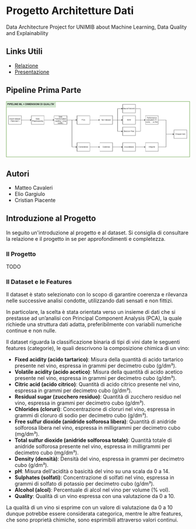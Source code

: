 # Progetto Architetture Dati
Data Architecture Project for UNIMIB about Machine Learning, Data Quality and Explainability

## Links Utili

- [Relazione](https://docs.google.com/document/d/1IV3Gf9V8NhbtCMpwyom5nab6pTW0wrw2B98vvv_Iris/edit?usp=sharing)
- [Presentazione](https://unimibit-my.sharepoint.com/personal/e_gargiulo4_campus_unimib_it/_layouts/15/guestaccess.aspx?share=EbSK9e_OlwtKjOP11F5rqQgBEpbfzfVZu8obZHoFk96ZXg&e=91mqyd)

## Pipeline Prima Parte


<p align="center">
  <img src="imgs/Prima_pipeline_architetture_dati.png">
</p>

## Autori

- Matteo Cavaleri
- Elio Gargiulo
- Cristian Piacente


## Introduzione al Progetto

In seguito un'introduzione al progetto e al dataset. Si consiglia di consultare la relazione e il progetto in se per approfondimenti e completezza.

### Il Progetto

TODO

### Il Dataset e le Features

Il dataset è stato selezionato con lo scopo di garantire coerenza e rilevanza nelle
successive analisi condotte, utilizzando dati sensati e non fittizi.

In particolare, la scelta è stata orientata verso un insieme di dati che si prestasse ad
un’analisi con Principal Component Analysis (PCA), la quale richiede una struttura
dati adatta, preferibilmente con variabili numeriche continue e non nulle.

Il dataset riguarda la classificazione binaria di tipi di
vini date le seguenti features (categorie), le quali descrivono la composizione chimica
di un vino:
- __Fixed acidity (acido tartarico)__: Misura della quantità di acido tartarico presente
nel vino, espressa in grammi per decimetro cubo (g/dm³).
- __Volatile acidity (acido acetico)__: Misura della quantità di acido acetico presente
nel vino, espressa in grammi per decimetro cubo (g/dm³).
- __Citric acid (acido citrico)__: Quantità di acido citrico presente nel vino, espressa
in grammi per decimetro cubo (g/dm³).
- __Residual sugar (zucchero residuo)__: Quantità di zucchero residuo nel vino,
espressa in grammi per decimetro cubo (g/dm³).
- __Chlorides (cloruri)__: Concentrazione di cloruri nel vino, espressa in grammi di
cloruro di sodio per decimetro cubo (g/dm³).
- __Free sulfur dioxide (anidride solforosa libera)__: Quantità di anidride solforosa
libera nel vino, espressa in milligrammi per decimetro cubo (mg/dm³).
- __Total sulfur dioxide (anidride solforosa totale)__: Quantità totale di anidride
solforosa presente nel vino, espressa in milligrammi per decimetro cubo
(mg/dm³).
- __Density (densità)__: Densità del vino, espressa in grammi per decimetro cubo
(g/dm³).
- __pH__: Misura dell'acidità o basicità del vino su una scala da 0 a 14.
- __Sulphates (solfati)__: Concentrazione di solfati nel vino, espressa in grammi di
solfato di potassio per decimetro cubo (g/dm³).
- __Alcohol (alcol)__: Percentuale di alcol nel vino per volume (% vol).
- __Quality__: Qualità di un vino espressa con una valutazione da 0 a 10.

La qualità di un vino si esprime con un valore di valutazione da 0 a 10 dunque
potrebbe essere considerata categorica, mentre le altre features, che sono proprietà
chimiche, sono esprimibili attraverso valori continui.
